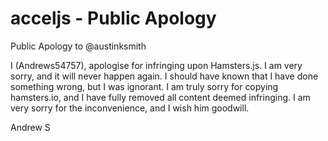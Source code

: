 # acceljs - Public Apology

Public Apology to @austinksmith

I (Andrews54757), apologise for infringing upon Hamsters.js. I am very sorry, and it will never happen again. I should have known that I have done something wrong, but I was ignorant. I am truly sorry for copying hamsters.io, and I have fully removed all content deemed infringing. I am very sorry for the inconvenience, and I wish him goodwill.

Andrew S
